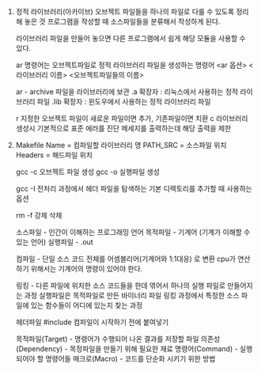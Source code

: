 1. 정적 라이브러리(아카이브)
    오브젝트 파일들을 하나의 파일로 다룰 수 있도록 정리해 놓은 것
    프로그램을 작성할 때 소스파일들을 분류해서 작성하게 된다.
    
    라이브러리 파일을 만들어 놓으면 다른 프로그램에서 쉽게 해당 모듈을 사용할 수 있다.
    
    ar 명령어는 오브젝트파일로 정적 라이브러리 파일을 생성하는 명령어
    <ar 옵션> <라이브러리 이름> <오브젝트파일들의 이름>
    
    ar - archive 파일을 라이브러리에 보관
    .a 확장자 : 리눅스에서 사용하는 정적 라이브러리 파일
    .lib 확장자 : 윈도우에서 사용하는 정적 라이브러리 파일
    
    r 지정한 오브젝트 파일이 새로운 파일이면 추가, 기존파일이면 치환
    c 라이브러리 생성시 기본적으로 표준 에러를 진단 메세지를 출력하는데 해당 출력을 제한
    
2. Makefile
    Name = 컴파일할 라이브러리 명
    PATH_SRC = 소스파일 위치
    Headers = 해드파일 위치
    
    
    gcc -c 오브젝트 파일 생성
    gcc -o 실행파일 생성 
    
    gcc -I 전처리 과정에서 헤더 파일을 탐색하는 기본 디렉토리를 추가할 때 사용하는 옵션
    
    
    rm -f 강제 삭제 

    소스파일 - 인간이 이해하는 프로그래밍 언어
    목적파일 - 기계어 (기계가 이해할 수 있는 언어)
    실행파일 - .out
    
    컴파일 - 단일 소스 코드 전체를 어셈블리어(기계어와 1:1대응) 로 변환
    cpu가 연산하기 위해서는 기계어의 명령이 있어야 한다.
    
    링킹 - 다른 파일에 위치한 소스 코드들을 한데 엮어서 하나의 실행 파일로 만들어지는 과정
    실행파일은 목적파일로 만든 바이너리 파일
    링킹 과정에서 특정한 소스 파일에 있는 함수들이 어디에 있는지 찾는 과정
    
    헤더파일
    #include 컴파일이 시작하기 전에 붙여넣기

    목적파일(Target) - 명령어가 수행되어 나온 결과를 저장할 파일
    의존성(Dependency) - 목정파일을 만들기 위해 필요한 재료
    명령어(Command) - 실행 되어야 할 명령어들
    매크로(Macro) - 코드를 단순화 시키기 위한 방법

